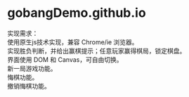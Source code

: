# gobangDemo.github.io
实现需求：<br>
使用原生js技术实现，兼容 Chrome/ie 浏览器。<br>
实现胜负判断，并给出赢棋提示；任意玩家赢得棋局，锁定棋盘。<br>
界面使用 DOM 和 Canvas，可自由切换。<br>
新一局游戏功能。<br>
悔棋功能。<br>
撤销悔棋功能。<br>